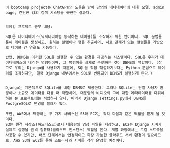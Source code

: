     
    이 bootcamp project는 ChatGPT의 도움을 받아 강의와 메타데이터에 대한 모델, admin page, 간단한 강의 검색 시스템을 구현한 결과다.
    
    
    박예강 프로젝트 공부 내용:
    
    SQL은 데이터베이스(딕셔너리처럼 동작하는 테이블)를 조작하기 위한 언어이다. SQL 문법을 통해 테이블을 생성하고, 원하는 컬럼이나 행을 추출하며, 서로 관계가 있는 컬럼들을 기반으로 테이블 간 연결도 가능하다.

    반면, DBMS는 이러한 SQL을 실행할 수 있는 환경을 제공하는 시스템이다. SQL은 우리가 데이터베이스에 내리는 명령어이며, 그 명령어를 실제로 수행하는 것이 DBMS의 역할이다. (참고로 우리는 Django를 사용하기 때문에, SQL을 직접 작성하기보다는 Python 문법으로 데이터를 조작하지만, 결국 Django 내부에서는 SQL로 변환되어 DBMS가 실행하게 된다.)


    Django는 기본적으로 SQLite를 내장 DBMS로 제공한다. 그러나 SQLite는 단일 사용자 환경이나 소규모 데이터를 다룰 때 적합하며, 대용량의 비디오와 그에 대한 메타데이터를 다뤄야 하는 본 프로젝트에는 적합하지 않다. 따라서 Django settings.py에서 DBMS를 PostgreSQL로 변경할 필요가 있다.

    또한, AWS에서 제공하는 두 가지 서비스인 S3와 EC2는 각각 다음과 같은 역할을 맡게 될 것이다.
    S3는 원격 저장소(하드디스크)로서 대용량의 영상 파일을 저장하고, EC2는 Django 서버가 실제로 실행될 원격 컴퓨터(클라우드 인스턴스) 역할을 한다. 개발 과정에서는 로컬 노트북을 사용할 수 있지만, 배포 단계에서는 안정적이고 확장 가능한 클라우드 서버 환경이 필요하므로, AWS S3와 EC2를 통해 스토리지와 서버를 각각 운영할 예정이다.

